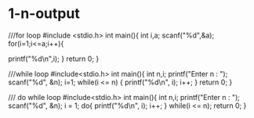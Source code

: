 # 1-n-output
///for loop
#include <stdio.h>
int main(){
int  i,a;
scanf("%d",&a);
for(i=1;i<=a;i++){

printf("%d\n",i);
}
return 0;
}

///while loop
#include<stdio.h>
int main(){
int n,i;
printf("Enter n : ");
scanf("%d", &n);
i=1;
while(i <= n)
{
printf("%d\n", i);
i++;
}
return 0;
}

/// do while loop
#include<stdio.h>
int main(){
int n,i;
printf("Enter n : ");
scanf("%d", &n);
i = 1;
do{
printf("%d\n", i);
i++;
}
while(i <= n);
return 0;
}
